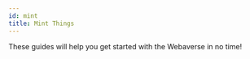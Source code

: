 ```yaml
---
id: mint 
title: Mint Things 
---
```


These guides will help you get started with the Webaverse in no time!
